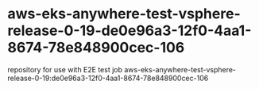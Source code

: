 # aws-eks-anywhere-test-vsphere-release-0-19-de0e96a3-12f0-4aa1-8674-78e848900cec-106
repository for use with E2E test job aws-eks-anywhere-test-vsphere-release-0-19:de0e96a3-12f0-4aa1-8674-78e848900cec-106
